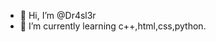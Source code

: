 - 👋 Hi, I’m @Dr4sl3r
- 🌱 I’m currently learning c++,html,css,python.

<!---
Dr4sl3r/Dr4sl3r is a ✨ special ✨ repository because its `README.md` (this file) appears on your GitHub profile.
You can click the Preview link to take a look at your changes.
--->
